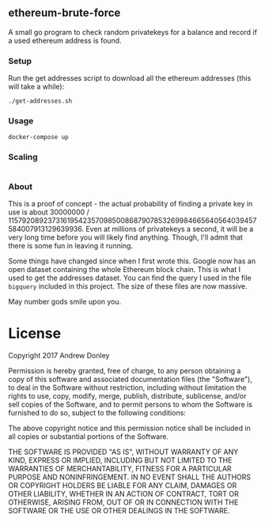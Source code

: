 ethereum-brute-force
---

A small go program to check random privatekeys for a balance and record if a used ethereum address is found.

### Setup
Run the get addresses script to download all the ethereum addresses (this will take a while):
```
./get-addresses.sh
```

### Usage
```
docker-compose up
```

### Scaling
```

```

### About

This is a proof of concept - the actual probability of finding a private key in use is about 30000000 / 115792089237316195423570985008687907853269984665640564039457584007913129639936. Even at millions of privatekeys a second, it will be a very long time before you will likely find anything. Though, I'll admit that there is some fun in leaving it running.

Some things have changed since when I first wrote this. Google now has an open dataset containing the whole Ethereum block chain. This
is what I used to get the addresses dataset. You can find the query I used in the file `bigquery` included in this project. The size
of these files are now massive.

May number gods smile upon you.

# License

Copyright 2017 Andrew Donley

Permission is hereby granted, free of charge, to any person obtaining a copy of this software and associated documentation files (the "Software"), to deal in the Software without restriction, including without limitation the rights to use, copy, modify, merge, publish, distribute, sublicense, and/or sell copies of the Software, and to permit persons to whom the Software is furnished to do so, subject to the following conditions:

The above copyright notice and this permission notice shall be included in all copies or substantial portions of the Software.

THE SOFTWARE IS PROVIDED "AS IS", WITHOUT WARRANTY OF ANY KIND, EXPRESS OR IMPLIED, INCLUDING BUT NOT LIMITED TO THE WARRANTIES OF MERCHANTABILITY, FITNESS FOR A PARTICULAR PURPOSE AND NONINFRINGEMENT. IN NO EVENT SHALL THE AUTHORS OR COPYRIGHT HOLDERS BE LIABLE FOR ANY CLAIM, DAMAGES OR OTHER LIABILITY, WHETHER IN AN ACTION OF CONTRACT, TORT OR OTHERWISE, ARISING FROM, OUT OF OR IN CONNECTION WITH THE SOFTWARE OR THE USE OR OTHER DEALINGS IN THE SOFTWARE.
